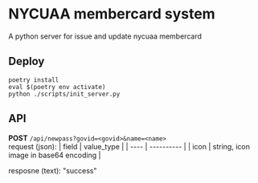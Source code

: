 # NYCUAA membercard system
A python server for issue and update nycuaa membercard

## Deploy
```
poetry install
eval $(poetry env activate)
python ./scripts/init_server.py
```

## API

**POST** `/api/newpass?govid=<govid>&name=<name>`  
request (json):
| field | value_type |
| ---- | ---------- |
| icon | string, icon image in base64 encoding |

resposne (text):
"success"